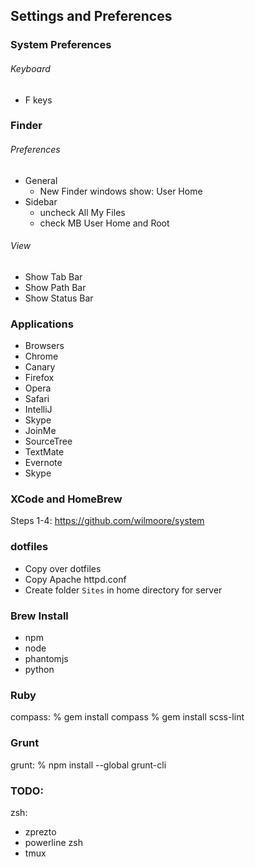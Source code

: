 ## Settings and Preferences

### System Preferences

###### Keyboard 
- F keys

### Finder

###### Preferences
- General
  + New Finder windows show: User Home
- Sidebar
  + uncheck All My Files
  + check MB User Home and Root

###### View
- Show Tab Bar
- Show Path Bar
- Show Status Bar


### Applications
- Browsers
- Chrome
- Canary
- Firefox
- Opera
- Safari
- IntelliJ
- Skype
- JoinMe
- SourceTree
- TextMate
- Evernote
- Skype


### XCode and HomeBrew
Steps 1-4: https://github.com/wilmoore/system

### dotfiles
- Copy over dotfiles
- Copy Apache httpd.conf
- Create folder `Sites` in home directory for server

### Brew Install
- npm
- node
- phantomjs
- python

### Ruby
compass: % gem install compass
% gem install scss-lint

### Grunt
grunt: % npm install --global grunt-cli


### TODO:
zsh:
- zprezto
- powerline zsh
- tmux

